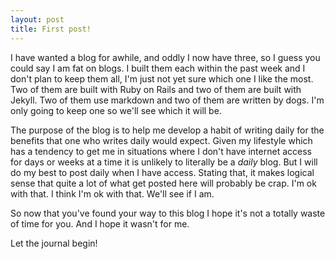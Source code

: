 ```yaml
---
layout: post
title: First post!
---
```


I have wanted a blog for awhile, and oddly I now have three, so I guess you could say I am fat on blogs. I built them each within the past week and I don't plan to keep them all, I'm just not yet sure which one I like the most. Two of them are built with Ruby on Rails and two of them are built with Jekyll. Two of them use markdown and two of them are written by dogs. I'm only going to keep one so we'll see which it will be.

The purpose of the blog is to help me develop a habit of writing daily for the benefits that one who writes daily would expect. Given my lifestyle which has a tendency to get me in situations where I don't have internet access for days or weeks at a time it is unlikely to literally be a _daily_ blog. But I will do my best to post daily when I have access. Stating that, it makes logical sense that quite a lot of what get posted here will probably be crap. I'm ok with that. I think I'm ok with that. We'll see if I am.

So now that you've found your way to this blog I hope it's not a totally waste of time for you. And I hope it wasn't for me.

Let the journal begin! 